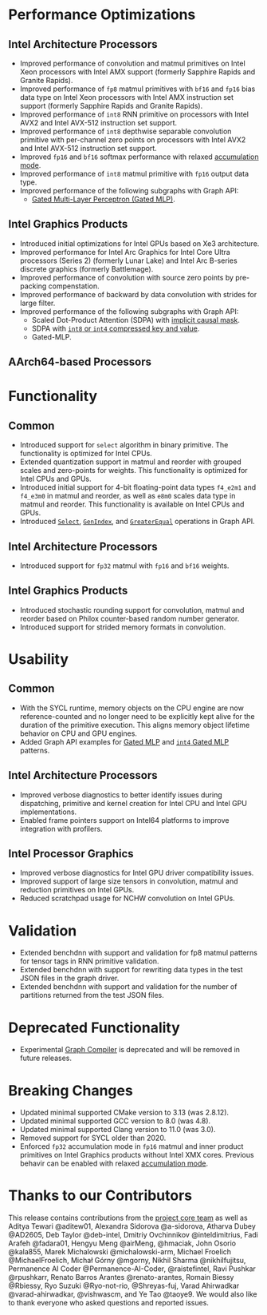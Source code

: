 # Performance Optimizations

## Intel Architecture Processors
  * Improved performance of convolution and matmul primitives on Intel Xeon processors with Intel AMX support (formerly Sapphire Rapids and Granite Rapids).
  * Improved performance of `fp8` matmul primitives with `bf16` and `fp16` bias data type on Intel Xeon processors with Intel AMX instruction set support (formerly Sapphire Rapids and Granite Rapids).
  * Improved performance of `int8` RNN primitive on processors with Intel AVX2 and Intel AVX-512 instruction set support.
  * Improved performance of `int8` depthwise separable convolution primitive with per-channel zero points on processors with Intel AVX2 and Intel AVX-512 instruction set support.
  * Improved `fp16` and `bf16` softmax performance with relaxed [accumulation mode].
  * Improved performance of `int8` matmul primitive with `fp16` output data type.
  * Improved performance of the following subgraphs with Graph API:
    * [Gated Multi-Layer Perceptron (Gated MLP)].

[accumulation mode]: https://oneapi-src.github.io/oneDNN/dev_guide_attributes_accumulation_mode.html#doxid-dev-guide-attributes-accumulation-mode

## Intel Graphics Products
  * Introduced initial optimizations for Intel GPUs based on Xe3 architecture.
  * Improved performance for Intel Arc Graphics for Intel Core Ultra processors (Series 2) (formerly Lunar Lake) and Intel Arc B-series discrete graphics (formerly Battlemage).
  * Improved performance of convolution with source zero points by pre-packing compenstation.
  * Improved performance of backward by data convolution with strides for large filter.
  * Improved performance of the following subgraphs with Graph API:
    * Scaled Dot-Product Attention (SDPA) with [implicit causal mask].
    * SDPA with [`int8` or `int4` compressed key and value].
    * Gated-MLP.

[implicit causal mask]: https://oneapi-src.github.io/oneDNN/dev_guide_graph_sdpa.html#doxid-dev-guide-graph-sdpa
[`int8` or `int4` compressed key and value]: https://oneapi-src.github.io/oneDNN/dev_guide_graph_sdpa_compressed_kv.html#doxid-dev-guide-graph-sdpa-compressed-kv
[Gated Multi-Layer Perceptron (Gated MLP)]: https://oneapi-src.github.io/oneDNN/dev_guide_graph_gated_mlp.html#doxid-dev-guide-graph-gated-mlp

## AArch64-based Processors

# Functionality

## Common
  * Introduced support for `select` algorithm in binary primitive. The functionality is optimized for Intel CPUs.
  * Extended quantization support in matmul and reorder with grouped scales and zero-points for weights. This functionality is optimized for Intel CPUs and GPUs.
  * Introduced initial support for 4-bit floating-point data types `f4_e2m1` and `f4_e3m0` in matmul and reorder, as well as `e8m0` scales data type in matmul and reorder. This functionality is available on Intel CPUs and GPUs.
  * Introduced [`Select`], [`GenIndex`], and [`GreaterEqual`] operations in Graph API.

[`Select`]: https://oneapi-src.github.io/oneDNN/dev_guide_op_select.html
[`GenIndex`]: https://oneapi-src.github.io/oneDNN/dev_guide_op_genindex.html
[`GreaterEqual`]: https://oneapi-src.github.io/oneDNN/dev_guide_op_greaterequal.html

## Intel Architecture Processors
  * Introduced support for `fp32` matmul with `fp16` and `bf16` weights.

## Intel Graphics Products
  * Introduced stochastic rounding support for convolution, matmul and reorder based on Philox counter-based random number generator.
  * Introduced support for strided memory formats in convolution.

# Usability

## Common
  * With the SYCL runtime, memory objects on the CPU engine are now reference-counted and no longer need to be explicitly kept alive for the duration of the primitive execution. This aligns memory object lifetime behavior on CPU and GPU engines.
  * Added Graph API examples for [Gated MLP] and [`int4` Gated MLP] patterns.

[Gated MLP]: https://github.com/oneapi-src/oneDNN/blob/rls-v3.7/examples/graph/gated_mlp.cpp
[`int4` Gated MLP]: https://github.com/oneapi-src/oneDNN/blob/rls-v3.7/examples/graph/gated_mlp_int4.cpp

## Intel Architecture Processors
  * Improved verbose diagnostics to better identify issues during dispatching, primitive and kernel creation for Intel CPU and Intel GPU implementations.
  * Enabled frame pointers support on Intel64 platforms to improve integration with profilers.

## Intel Processor Graphics
  * Improved verbose diagnostics for Intel GPU driver compatibility issues.
  * Improved support of large size tensors in convolution, matmul and reduction primitives on Intel GPUs.
  * Reduced scratchpad usage for NCHW convolution on Intel GPUs.

# Validation
  * Extended benchdnn with support and validation for fp8 matmul patterns for tensor tags in RNN primitive validation.
  * Extended benchdnn with support for rewriting data types in the test JSON files in the graph driver.
  * Extended benchdnn with support and validation for the number of partitions returned from the test JSON files.

# Deprecated Functionality
  * Experimental [Graph Compiler] is deprecated and will be removed in future releases.

[Graph Compiler]: https://oneapi-src.github.io/oneDNN/v3.7/dev_guide_graph_compiler.html

# Breaking Changes
  * Updated minimal supported CMake version to 3.13 (was 2.8.12).
  * Updated minimal supported GCC version to 8.0 (was 4.8).
  * Updated minimal supported Clang version to 11.0 (was 3.0).
  * Removed support for SYCL older than 2020.
  * Enforced `fp32` accumulation mode in `fp16` matmul and inner product primitives on Intel Graphics products without Intel XMX cores. Previous behavir can be enabled with relaxed [accumulation mode].

# Thanks to our Contributors

This release contains contributions from the [project core team] as well as Aditya Tewari @aditew01, Alexandra Sidorova @a-sidorova, Atharva Dubey @AD2605, Deb Taylor @deb-intel, Dmitriy Ovchinnikov @inteldimitrius, Fadi Arafeh @fadara01, Hengyu Meng @airMeng, @hmaciak, John Osorio @kala855, Marek Michalowski @michalowski-arm, Michael Froelich @MichaelFroelich, Michał Górny @mgorny, Nikhil Sharma @nikhilfujitsu, Permanence AI Coder @Permanence-AI-Coder, @raistefintel, Ravi Pushkar @rpushkarr, Renato Barros Arantes @renato-arantes, Romain Biessy @Rbiessy, Ryo Suzuki @Ryo-not-rio, @Shreyas-fuj, Varad Ahirwadkar @varad-ahirwadkar, @vishwascm, and Ye Tao @taoye9. We would also like to thank everyone who asked questions and reported issues.

[project core team]: https://github.com/oneapi-src/oneDNN/blob/rls-v3.7/MAINTAINERS.md
